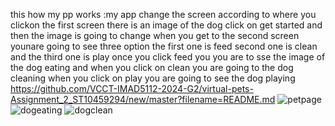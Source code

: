 this how my pp works :my app change the screen according to where you clickon the first screen there is an image of the dog click on get started and then  the image is going to change 
when you get to the second screen younare going to see three option  the first one is feed second one is clean and the third one is play
once you click feed you you are to sse the image of the dog eating and when you click on clean you are going to the dog cleaning when you click on play you are going to see the dog playing
https://github.com/VCCT-IMAD5112-2024-G2/virtual-pets-Assignment_2_ST10459294/new/master?filename=README.md
![petpage](https://github.com/VCCT-IMAD5112-2024-G2/virtual-pets-Assignment_2_ST10459294/assets/164518887/0dd59cc0-dcee-4d41-a1f8-49dd36d3507d)
![dogeating](https://github.com/VCCT-IMAD5112-2024-G2/virtual-pets-Assignment_2_ST10459294/assets/164518887/993c1eb4-f0b3-45b3-8e69-51749258a37b)
![dogclean](https://github.com/VCCT-IMAD5112-2024-G2/virtual-pets-Assignment_2_ST10459294/assets/164518887/a2e3c4ec-d88b-49d3-a8ed-5f39ded78cc4)
